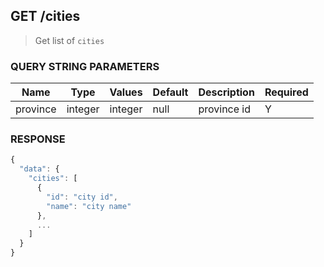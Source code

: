 ## **GET** /cities

> Get list of `cities`

### **QUERY STRING PARAMETERS**

| Name     | Type    | Values  | Default | Description | Required |
| -------- | ------- | ------- | ------- | ----------- | -------- |
| province | integer | integer |  null   | province id |     Y    |

### **RESPONSE**

``` js
{
  "data": {
    "cities": [
      {
        "id": "city id",
        "name": "city name"
      },
      ...
    ]
  }
}
```